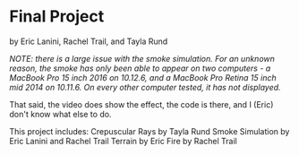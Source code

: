 # Final Project
by Eric Lanini, Rachel Trail, and Tayla Rund

*NOTE: there is a large issue with the smoke simulation. For an unknown reason, the smoke has only been able to appear on two computers - a MacBook Pro 15 inch 2016 on 10.12.6, and a MacBook Pro Retina 15 inch mid 2014 on 10.11.6. On every other computer tested, it has not displayed.*

That said, the video does show the effect, the code is there, and I (Eric) don't know what else to do. 

This project includes:
Crepuscular Rays by Tayla Rund
Smoke Simulation by Eric Lanini and Rachel Trail
Terrain by Eric
Fire by Rachel Trail
